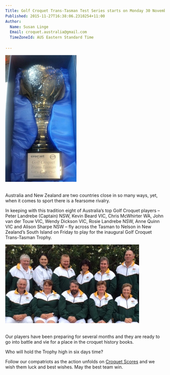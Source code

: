 ```yaml
---
Title: Golf Croquet Trans-Tasman Test Series starts on Monday 30 November
Published: 2015-11-27T16:38:06.2310254+11:00
Author:
  Name: Susan Linge
  Email: croquet.australia@gmail.com
  TimeZoneId: AUS Eastern Standard Time

---
```

<img src="/gc.jpg" alt="GC Trans-Tasman Trophy" title="GC Trans-Tasman Trophy"/>

<br/>Australia and New Zealand are two countries close in so many ways, yet, when it comes to sport there is a fearsome rivalry. 

In keeping with this tradition eight of Australia’s top Golf Croquet players – Peter Landrebe (Captain) NSW, Kevin Beard VIC, Chris McWhirter WA, John van der Touw VIC, Wendy Dickson VIC, Rosie Landrebe NSW, Anne Quinn VIC and Alison Sharpe NSW – fly across the Tasman to Nelson in New Zealand’s South Island on Friday to play for the inaugural Golf Croquet Trans-Tasman Trophy.

<img src="/gc-tt-team-x1v2.jpg" alt="Australian Team" title="Back Row L-R John Compton (Team Manager), Fleur Brockway (Reserve), Chris McWhirter, Alison Sharpe, Kevin Beard, Lester Hughes (Reserve). Front Row L-R John van der Touw, Wendy Dickson, Peter Landrebe (Captain), Anne Quinn, Rosemary Landrebe"/>

<br/>Our players have been preparing for several months and they are ready to go into battle and vie for a place in the croquet history books.

Who will hold the Trophy high in six days time?

Follow our compatriots as the action unfolds on [Croquet Scores](https://croquetscores.com/2015/gc/trans-tasman) and we wish them luck and best wishes.  May the best team win.